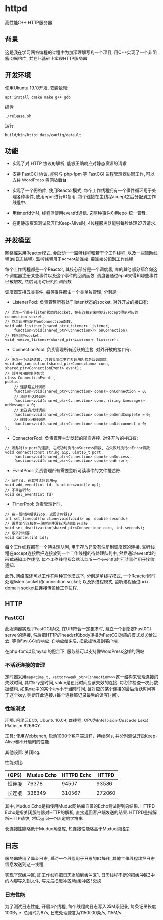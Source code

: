 # httpd

高性能C++ HTTP服务器

## 背景

这是我在学习网络编程的过程中为加深理解写的一个项目, 用C++实现了一个非阻塞IO网络库, 并在此基础上实现HTTP服务器.

## 开发环境

使用Ubuntu 19.10开发. 安装依赖:

```
apt install cmake make g++ gdb
```

编译

```
./release.sh
```

运行

```
build/bin/httpd data/config/default
```

## 功能

* 实现了对 HTTP 协议的解析, 能够正确响应对静态资源的请求.

* 支持 FastCGI 协议, 能够与 php-fpm 等 FastCGI 进程管理器协同工作, 可以支持 WordPress 等网站后台.

* 实现了一个网络库, 使用Reactor模式, 每个工作线程拥有一个事件循环用于处理各种事件, 使用epoll进行IO复用. 每个连接在主线程accept之后分配到工作线程中.

* 用timerfd计时, 线程间使用eventfd通信. 这两种事件均用epoll统一管理.

* 在用静态资源测试及开启Keep-Alive时, 4线程服务器能够每秒处理27万请求.

## 并发模型

网络库采用Reactor模式, 会启动一个监听线程和若干个工作线程, 以及一些辅助线程(如日志线程). 监听线程用于accept新连接, 把连接分配到工作线程. 

每个工作线程都是一个Reactor, 其核心部分是一个调度器, 库的其他部分都会向这个调度器注册某些事件以及这个事件的回调函数. 调度器通过epoll来得知哪些事件已被触发, 然后调用对应的回调函数.

调度器支持五类事件, 每类事件都由一个类单独管理, 分别是:

* ListenerPool: 负责管理所有处于listen状态的socket. 对外开放的接口有:

```
// 添加一个处于listen状态的socket, 在有连接到来时执行accept得到对应的connection socket, 
// 然后调用指定的onConnection函数.
void add_listener(shared_ptr<Listener> listener, 
    function<void(shared_ptr<Connection>)> onConnection); 
// 移除监听socket.
void remove_listener(shared_ptr<Listener> listener);
```

* ConnectionPool: 负责管理所有活跃的连接. 对外开放的接口有:

```
// 添加一个活跃连接, 并且在发生事件时调用对应的回调函数
void add_connection(shared_ptr<Connection> conn, shared_ptr<ConnectionEvent> event); 
// 其中可用的事件包含
class ConnectionEvent {
public:
    // 连接建立时调用
    function<void(shared_ptr<Connection> conn)> onConnection = 0;
    // 消息到达时调用
    function<void(shared_ptr<Connection> conn, string &message)> onMessage = 0;
    // 发送完成时调用
    function<void(shared_ptr<Connection> conn)> onSendComplete = 0; 
    // 连接关闭时调用
    function<void(shared_ptr<Connection> conn)> onDisconnect = 0; 
};
```

* ConnectorPool: 负责管理主动发起的所有连接, 对外开放的接口有:

```
// 发起对ip:port的连接, 在成功时执行onSuccess函数, 在失败时执行onError函数.
void connect(const string &ip, uint16_t port, 
    function<void(shared_ptr<Connection> conn)> onSuccess, 
    function<void(shared_ptr<Connection> conn)> onError);
```

* EventPool: 负责管理所有需要监听可读事件的文件描述符.

```
// 监听fd, 在其可读时调用op
void add_event(int fd, function<void()> op);
// 不再监听fd
void del_event(int fd);
```

* TimerPool: 负责管理计时.

```
// 在一段时间后执行op, 返回计时器ID
int set_timeout(function<void(void)> op, double seconds);
// 设置某个连接在一段时间中没有活动则断开连接
void set_deactivation(shared_ptr<Connection> conn, int seconds);
// 取消计时器
void cancel(int id);
```

每个工作线程都有一个待处理队列, 用于存放还没有注册到调度器的连接. 监听线程在accept连接后把连接放到一个工作线程的待处理队列中, 然后通过eventfd的形式通知工作线程. 每个工作线程都会默认监听一个eventfd的可读事件用于接收通知.

此外, 网络库还可以工作在两种其他模式下, 分别是单线程模式, 一个Reactor同时处理listen socket和connection socket; 以及多进程模式, 监听进程通过unix domain socket把连接传递给工作进程.

## HTTP

### FastCGI

此服务器实现了FastCGI协议, 在URI符合一定要求时, 建立一个到指定FastCGI server的连接, 然后把HTTP的header和body转换为FastCGI对应的模式发送给过去, 等待FastCGI的响应. 在响应结束后, 把数据转发到客户端. 

在php-fpm以及mysql的配合下, 服务器可以支持像WordPress这样的网站. 

### 不活跃连接的管理

定时器采用`map<time_t, vector<weak_ptr<Connection>>>`这一结构来管理连接的失效时间, 其中key是时间, value是在此时间应该失效的连接. 每秒钟检查一次此数据结构, 如果`map`中的某个key小于当前时间, 且对应的某个连接的最后活跃时间等于这个key, 则断开此连接. (每个连接都记录最后的读写时间).

### 性能测试

环境: 阿里云ECS, Ubuntu 18.04, 四线程, CPU为Intel Xeon(Cascade Lake) Platinum 8269CY.

工具: 使用[Webbench](https://github.com/linyacool/WebBench), 启动1000个客户端进程，持续60s, 并分别测试开启Keep-Alive和不开启时的性能.

其他设置: 关闭log.

性能对比:

|(QPS)|Muduo Echo|HTTPD Echo|HTTPD|
|---|---|---|---|
|短连接|76378|94507|93586|
|长连接|338349|310367|272060|

其中, Muduo Echo是指使用Muduo网络库自带的Echo测试得到的结果. HTTPD Echo是指关闭服务器对HTTP的解析, 直接返回客户端发送的结果. HTTPD是指解析HTTP请求, 然后返回一个固定的字符串. 

长连接性能略低于Muduo网络库, 短连接性能略高于Muduo网络库.

## 日志

服务器使用了异步日志, 启动一个线程用于日志的IO操作, 其他工作线程均把日志信息发送到这一线程. 

实现了双缓冲区, 即工作线程把日志添加到缓冲区1, 日志线程不断的把缓冲区2中的内容写入到文件, 写完后把缓冲区1和缓冲区2交换.

### 日志性能

为了测试日志性能, 开启4个线程, 每个线程向日志写入25M条记录, 每条记录长度100Byte. 总用时为87s, 日志处理速度为1150000条/s, 115M/s.